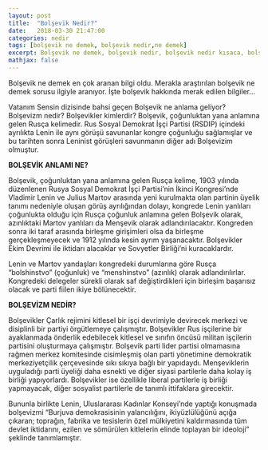 ```yaml
---
layout: post
title:  "Bolşevik Nedir?"
date:   2018-03-30 21:47:00
categories: nedir
tags: [bolşevik ne demek, bolşevik nedir,ne demek]
excerpt: Bolşevik ne demek, bolşevik nedir, bolşevik nedir kısaca, bolşevik ne demek kısaca, bolşevizm nedir, Vatanım Sensin Dizisi, Bolşevik anlamı nedir
mathjax: false
---
```


Bolşevik ne demek en çok aranan bilgi oldu. Merakla araştırılan bolşevik ne demek sorusu ilgiyle aranıyor. İşte bolşevik hakkında merak edilen bilgiler...

Vatanım Sensin dizisinde bahsi geçen Bolşevik ne anlama geliyor? Bolşevizm nedir? Bolşevikler kimlerdir? Bolşevik, çoğunluktan yana anlamına gelen Rusça kelimedir. Rus Sosyal Demokrat İşçi Partisi (RSDIP) içindeki ayrılıkta Lenin ile aynı görüşü savunanlar kongre çoğunluğu sağlamışlar ve bu tarihten sonra Leninist görüşleri savunmanın diğer adı Bolşevizim olmuştur.

**BOLŞEVİK ANLAMI NE?**

Bolşevik, çoğunluktan yana anlamına gelen Rusça kelime, 1903 yılında düzenlenen Rusya Sosyal Demokrat İşçi Partisi’nin İkinci Kongresi’nde Vladimir Lenin ve Julius Martov arasında yeni kurulmakta olan partinin üyelik tanımı nedeniyle oluşan görüş ayrılığından dolayı, kongrede Lenin yanlıları çoğunlukta olduğu için Rusça çoğunluk anlamına gelen Bolşevik olarak, azınlıktaki Martov yanlıları da Menşevik olarak adlandırılacaktır. Kongreden sonra iki taraf arasında birleşme girişimleri olsa da birleşme gerçekleşmeyecek ve 1912 yılında kesin ayrım yaşanacaktır. Bolşevikler Ekim Devrimi ile iktidarı alacaklar ve Sovyetler Birliği’ni kuracaklardır.

Lenin ve Martov yandaşları kongredeki durumlarına göre Rusça “bolshinstvo” (çoğunluk) ve “menshinstvo” (azınlık) olarak adlandırılırlar. Kongredeki delegeler sürekli olarak saf değiştirdikleri için birleşim başarısız olacak ve parti fiilen ikiye bölünecektir.

**BOLŞEVİZM NEDİR?**

Bolşevikler Çarlık rejimini kitlesel bir işçi devrimiyle devirecek merkezi ve disiplinli bir partiyi örgütlemeye çalışmıştır. Bolşevikler Rus işçilerine bir ayaklanmada önderlik edebilecek kitlesel ve sınıfın öncüsü militan işçilerin partisini oluşturmaya çalışmıştır. Bolşevik parti lider partisi olmamasına rağmen merkez komitesinde cisimleşmiş olan parti yönetimine demokratik merkeziyetçilik çerçevesinde sıkı sıkıya bağlı bir yapıdaydı. Menşeviklerin uyguladığı parti üyeliği daha esnekti ve diğer siyasi partilerle daha kolay iş birliği yapıyorlardı. Bolşevikler ise özellikle liberal partilerle iş birliği yapmayacak, diğer sosyalist partilerle de tanımlı ittifaklara girecektir.

Bununla birlikte Lenin, Uluslararası Kadınlar Konseyi’nde yaptığı konuşmada bolşevizmi “Burjuva demokrasisinin yalancılığını, ikiyüzlülüğünü açığa çıkaran; toprağın, fabrika ve tesislerin özel mülkiyetini kaldırmasında tüm devlet iktidarını, ezilen ve sömürülen kitlelerin elinde toplayan bir ideoloji” şeklinde tanımlamıştır.
